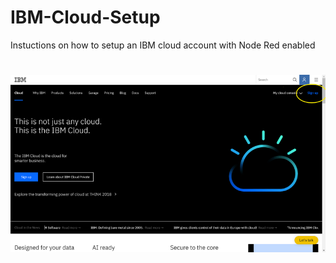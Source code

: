 # IBM-Cloud-Setup
Instuctions on how to setup an IBM cloud account with Node Red enabled
#
#
![Screenshot](screenshots/IBM001.png)

